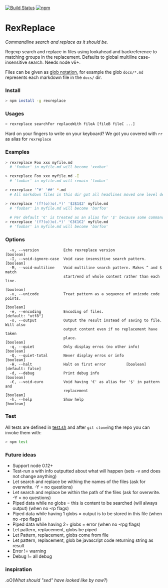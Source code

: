 [![Build Status](https://travis-ci.org/mathiasrw/rexreplace.svg?branch=master)](https://travis-ci.org/mathiasrw/rexreplace)
[![npm](https://img.shields.io/npm/v/rexreplace.svg)](https://www.npmjs.com/package/rexreplace)

# RexReplace

_Commandline search and replace as it should be._

Regexp search and replace in files using lookahead and
backreference to matching groups in the replacement. 
Defaults to global multiline case-insensitive search. 
Needs node v6+.

Files can be given as [glob notation](https://www.tcl.tk/man/tcl8.5/tutorial/Tcl16a.html), for example the glob `docs/*.md` represents each markdown file in the `docs/` dir. 

### Install
```bash
> npm install -g rexreplace
```
 
### Usages 
```bash
> rexreplace searchFor replaceWith fileA [fileB fileC ...]
```

Hard on your fingers to write on your keyboard? We got you covered with `rr` as alias for `rexreplace`



### Examples
```bash
> rexreplace Foo xxx myfile.md     
  # 'foobar' in myfile.md will become 'xxxbar'

> rexreplace Foo xxx myfile.md -I     
  # 'foobar' in myfile.md will remain 'foobar'

> rexreplace '^#' '##' *.md      
  # All markdown files in this dir got all headlines moved one level deeper

> rexreplace '(f?(o))o(.*)' '$3$1$2' myfile.md 
  # 'foobar' in myfile.md will become 'barfoo'

  # Per default '€' is treated as an alias for '$' because some commandline tools have a special relationship with with the `$` char. Your can escape your way out of this old love story but it often popup in unexpected ways. 
> rexreplace '(f?(o))o(.*)' '€3€1€2' myfile.md  
  # 'foobar' in myfile.md will become 'barfoo'

```


### Options
```
  -v, --version           Echo rexreplace version                      [boolean]
  -I, --void-ignore-case  Void case insensitive search pattern.        [boolean]
  -M, --void-multiline    Void multiline search pattern. Makes ^ and $ match
                          start/end of whole content rather than each line.
                                                                       [boolean]
  -u, --unicode           Treat pattern as a sequence of unicode code points.
                                                                       [boolean]
  -e, --encoding          Encoding of files.                   [default: "utf8"]
  -o, --output            Output the result instead of saving to file. Will also
                          output content even if no replacement have taken
                          place.                                       [boolean]
  -q, --quiet             Only display erros (no other info)           [boolean]
  -Q, --quiet-total       Never display erros or info                  [boolean]
  -H, --halt              Halt on first error         [boolean] [default: false]
  -d, --debug             Print debug info                             [boolean]
  -€, --void-euro         Void having '€' as alias for '$' in pattern and
                          replacement                                  [boolean]
  -h, --help              Show help                                    [boolean]
```

### Test 
All tests are defined in [test.sh](https://github.com/mathiasrw/rexreplace/blob/master/test.sh) and after `git clone`ing the repo you can invoke them with:

```bash
> npm test
```

### Future ideas
- Support node 0.12+
- Test-run a with info outputted about what will happen (sets -v and does not change anything)
- Let search and replace be withing the names of the files (ask for overwrite. -Y = no questions)
- Let search and replace be within the path of the files (ask for overwrite. -Y = no questions)
- Piped data while no globs = this is content to be searched (will always output) (when no -rp flags)
- Piped data while having 1 globs = output is to be stored in this file (when no -rpo flags)
- Piped data while having 2+ globs = error (when no -rpg flags)
- Let pattern, replacement, globs be piped
- Let Pattern, replacement, globs come from file
- Let pattern, replacement, glob be javascript code returning string as result
- Error != warning
- Debug != all debug


### inspiration

.oO(_What should "sed" have looked like by now?_)

